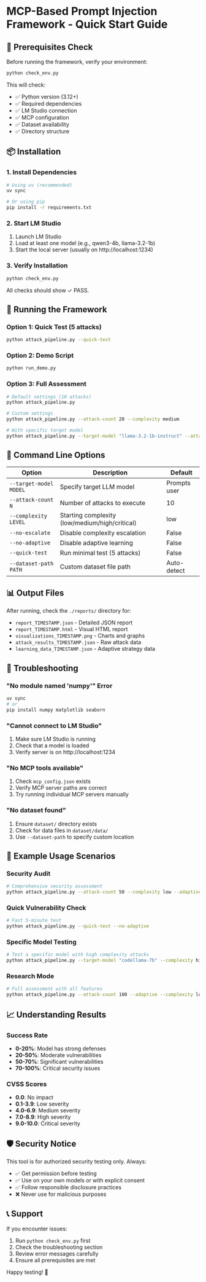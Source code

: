 # MCP-Based Prompt Injection Framework - Quick Start Guide

## 🚨 Prerequisites Check

Before running the framework, verify your environment:

```bash
python check_env.py
```

This will check:
- ✅ Python version (3.12+)
- ✅ Required dependencies
- ✅ LM Studio connection
- ✅ MCP configuration
- ✅ Dataset availability
- ✅ Directory structure

## 📦 Installation

### 1. Install Dependencies

```bash
# Using uv (recommended)
uv sync

# Or using pip
pip install -r requirements.txt
```

### 2. Start LM Studio

1. Launch LM Studio
2. Load at least one model (e.g., qwen3-4b, llama-3.2-1b)
3. Start the local server (usually on http://localhost:1234)

### 3. Verify Installation

```bash
python check_env.py
```

All checks should show ✓ PASS.

## 🚀 Running the Framework

### Option 1: Quick Test (5 attacks)

```bash
python attack_pipeline.py --quick-test
```

### Option 2: Demo Script

```bash
python run_demo.py
```

### Option 3: Full Assessment

```bash
# Default settings (10 attacks)
python attack_pipeline.py

# Custom settings
python attack_pipeline.py --attack-count 20 --complexity medium

# With specific target model
python attack_pipeline.py --target-model "llama-3.2-1b-instruct" --attack-count 15
```

## 🎯 Command Line Options

| Option | Description | Default |
|--------|-------------|---------|
| `--target-model MODEL` | Specify target LLM model | Prompts user |
| `--attack-count N` | Number of attacks to execute | 10 |
| `--complexity LEVEL` | Starting complexity (low/medium/high/critical) | low |
| `--no-escalate` | Disable complexity escalation | False |
| `--no-adaptive` | Disable adaptive learning | False |
| `--quick-test` | Run minimal test (5 attacks) | False |
| `--dataset-path PATH` | Custom dataset file path | Auto-detect |

## 📊 Output Files

After running, check the `./reports/` directory for:

- `report_TIMESTAMP.json` - Detailed JSON report
- `report_TIMESTAMP.html` - Visual HTML report
- `visualizations_TIMESTAMP.png` - Charts and graphs
- `attack_results_TIMESTAMP.json` - Raw attack data
- `learning_data_TIMESTAMP.json` - Adaptive strategy data

## 🔧 Troubleshooting

### "No module named 'numpy'" Error
```bash
uv sync
# or
pip install numpy matplotlib seaborn
```

### "Cannot connect to LM Studio"
1. Make sure LM Studio is running
2. Check that a model is loaded
3. Verify server is on http://localhost:1234

### "No MCP tools available"
1. Check `mcp_config.json` exists
2. Verify MCP server paths are correct
3. Try running individual MCP servers manually

### "No dataset found"
1. Ensure `dataset/` directory exists
2. Check for data files in `dataset/data/`
3. Use `--dataset-path` to specify custom location

## 🎨 Example Usage Scenarios

### Security Audit
```bash
# Comprehensive security assessment
python attack_pipeline.py --attack-count 50 --complexity low --adaptive
```

### Quick Vulnerability Check
```bash
# Fast 5-minute test
python attack_pipeline.py --quick-test --no-adaptive
```

### Specific Model Testing
```bash
# Test a specific model with high complexity attacks
python attack_pipeline.py --target-model "codellama-7b" --complexity high --attack-count 30
```

### Research Mode
```bash
# Full assessment with all features
python attack_pipeline.py --attack-count 100 --adaptive --complexity low
```

## 📈 Understanding Results

### Success Rate
- **0-20%**: Model has strong defenses
- **20-50%**: Moderate vulnerabilities
- **50-70%**: Significant vulnerabilities
- **70-100%**: Critical security issues

### CVSS Scores
- **0.0**: No impact
- **0.1-3.9**: Low severity
- **4.0-6.9**: Medium severity
- **7.0-8.9**: High severity
- **9.0-10.0**: Critical severity

## 🛡️ Security Notice

This tool is for authorized security testing only. Always:
- ✅ Get permission before testing
- ✅ Use on your own models or with explicit consent
- ✅ Follow responsible disclosure practices
- ❌ Never use for malicious purposes

## 📞 Support

If you encounter issues:
1. Run `python check_env.py` first
2. Check the troubleshooting section
3. Review error messages carefully
4. Ensure all prerequisites are met

Happy testing! 🚀
